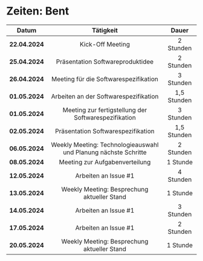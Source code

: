 # Zeiten: Bent

|     Datum      |                            Tätigkeit                            |    Dauer    |
| :------------: | :-------------------------------------------------------------: | :---------: |
| **22.04.2024** |                        Kick-Off Meeting                         |  2 Stunden  |
| **25.04.2024** |                Präsentation Softwareproduktidee                 |  2 Stunden  |
| **26.04.2024** |              Meeting für die Softwarespezifikation              |  3 Stunden  |
| **01.05.2024** |              Arbeiten an der Softwarespezifikation              | 1,5 Stunden |
| **01.05.2024** |      Meeting zur fertigstellung der Softwarespezifikation       |  3 Stunden  |
| **02.05.2024** |               Präsentation Softwarespezifikation                | 1,5 Stunden |
| **06.05.2024** | Weekly Meeting: Technologieauswahl und Planung nächste Schritte |  2 Stunden  |
| **08.05.2024** |                 Meeting zur Aufgabenverteilung                  |  1 Stunde   |
| **12.05.2024** |                      Arbeiten an Issue #1                       |  4 Stunden  |
| **13.05.2024** |           Weekly Meeting: Besprechung aktueller Stand           |  1 Stunde   |
| **14.05.2024** |                      Arbeiten an Issue #1                       |  3 Stunden  |
| **17.05.2024** |                      Arbeiten an Issue #1                       |  2 Stunden  |
| **20.05.2024** |           Weekly Meeting: Besprechung aktueller Stand           |  1 Stunde   |
